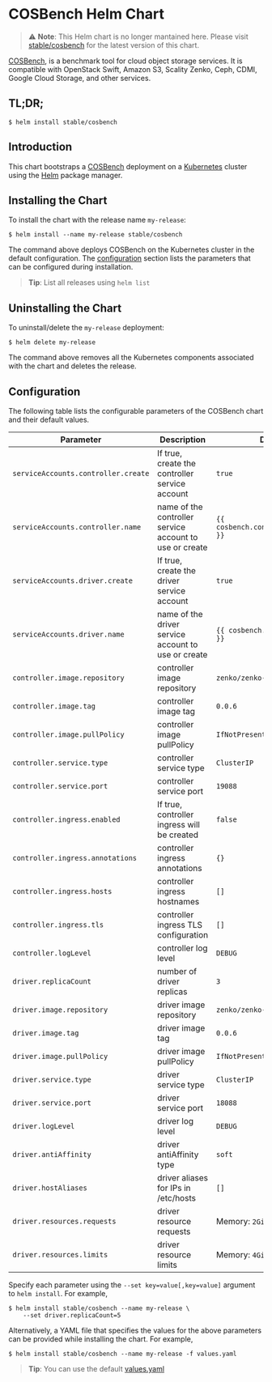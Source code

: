 # COSBench Helm Chart

> ⚠️ **Note**: This Helm chart is no longer mantained here. Please visit [stable/cosbench](https://github.com/helm/charts/tree/master/stable/cosbench) for the latest version of this chart.

[COSBench](https://github.com/intel-cloud/cosbench), is a benchmark tool for cloud object storage services. It is compatible with OpenStack Swift, Amazon S3, Scality Zenko, Ceph, CDMI, Google Cloud Storage, and other services.

## TL;DR;

```console
$ helm install stable/cosbench
```

## Introduction

This chart bootstraps a [COSBench](https://github.com/intel-cloud/cosbench) deployment on a [Kubernetes](http://kubernetes.io) cluster using the [Helm](https://helm.sh) package manager.

## Installing the Chart

To install the chart with the release name `my-release`:

```console
$ helm install --name my-release stable/cosbench
```

The command above deploys COSBench on the Kubernetes cluster in the default configuration. The [configuration](#configuration) section lists the parameters that can be configured during installation.

> **Tip**: List all releases using `helm list`

## Uninstalling the Chart

To uninstall/delete the `my-release` deployment:

```console
$ helm delete my-release
```

The command above removes all the Kubernetes components associated with the chart and deletes the release.

## Configuration

The following table lists the configurable parameters of the COSBench chart and their default values.

Parameter | Description | Default
--------- | ----------- | -------
`serviceAccounts.controller.create` | If true, create the controller service account | `true`
`serviceAccounts.controller.name` | name of the controller service account to use or create | `{{ cosbench.controller.fullname }}`
`serviceAccounts.driver.create` | If true, create the driver service account | `true`
`serviceAccounts.driver.name` | name of the driver service account to use or create | `{{ cosbench.driver.fullname }}`
`controller.image.repository` | controller image repository | `zenko/zenko-cosbench`
`controller.image.tag` | controller image tag | `0.0.6`
`controller.image.pullPolicy` | controller image pullPolicy | `IfNotPresent`
`controller.service.type` | controller service type | `ClusterIP`
`controller.service.port` | controller service port | `19088`
`controller.ingress.enabled` | If true, controller ingress will be created | `false`
`controller.ingress.annotations` | controller ingress annotations | `{}`
`controller.ingress.hosts` | controller ingress hostnames | `[]`
`controller.ingress.tls` | controller ingress TLS configuration | `[]`
`controller.logLevel` | controller log level | `DEBUG`
`driver.replicaCount` | number of driver replicas | `3`
`driver.image.repository` | driver image repository | `zenko/zenko-cosbench`
`driver.image.tag` | driver image tag | `0.0.6`
`driver.image.pullPolicy` | driver image pullPolicy | `IfNotPresent`
`driver.service.type` | driver service type | `ClusterIP`
`driver.service.port` | driver service port | `18088`
`driver.logLevel` | driver log level | `DEBUG`
`driver.antiAffinity` | driver antiAffinity type | `soft`
`driver.hostAliases` | driver aliases for IPs in /etc/hosts | `[]`
`driver.resources.requests` | driver resource requests | Memory: `2Gi`, CPU: `500m`
`driver.resources.limits` | driver resource limits | Memory: `4Gi`, CPU: `1`

Specify each parameter using the `--set key=value[,key=value]` argument to `helm install`. For example,

```console
$ helm install stable/cosbench --name my-release \
    --set driver.replicaCount=5
```

Alternatively, a YAML file that specifies the values for the above parameters can be provided while installing the chart. For example,

```console
$ helm install stable/cosbench --name my-release -f values.yaml
```

> **Tip**: You can use the default [values.yaml](values.yaml)
